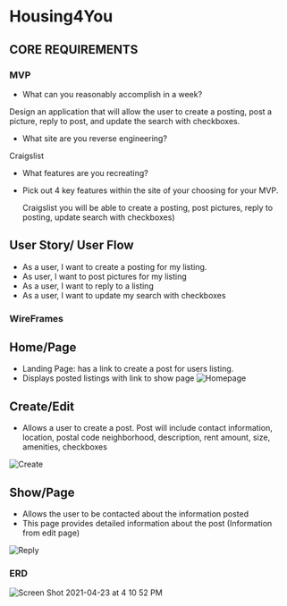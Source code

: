 # Housing4You

## CORE REQUIREMENTS

### MVP
- What can you reasonably accomplish in a week?

Design an application that will allow the user to create a posting, post a picture, reply to post, and update the search with checkboxes. 

 - What site are you reverse engineering?

Craigslist 
- What features are you recreating?
- Pick out 4 key features within the site of your choosing for your MVP. 
    
    Craigslist you will be able to create a posting, post pictures, reply to posting, update search with checkboxes)

## User Story/ User Flow
- As a user, I want to create a posting for my listing.
- As user, I want to post pictures for my listing 
- As a user, I want to reply to a listing
- As a user, I want to update my search with checkboxes 

### WireFrames 

## Home/Page
- Landing Page: has a link to create a post for users listing.
- Displays posted listings with link to show page 
![Homepage](https://media.git.generalassemb.ly/user/35030/files/4eb1bd00-a442-11eb-971d-15b4faae90e8)

## Create/Edit 
- Allows a user to create a post. Post will include contact information, location, postal code neighborhood, description, rent amount, size, amenities, checkboxes

![Create](https://media.git.generalassemb.ly/user/35030/files/8e78a480-a442-11eb-8cc0-e2b38d4685b7)

## Show/Page 
- Allows the user to be contacted about the information posted
- This page provides detailed information about the post (Information from edit page) 

![Reply](https://media.git.generalassemb.ly/user/35030/files/b10abd80-a442-11eb-94cc-4aa157c1a865)

### ERD 
![Screen Shot 2021-04-23 at 4 10 52 PM](https://media.git.generalassemb.ly/user/35030/files/845ca300-a44e-11eb-90c5-15409575c9c2)

